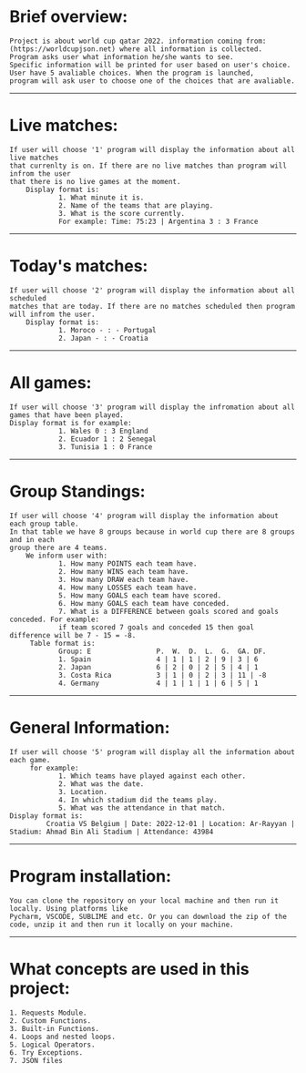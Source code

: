 # Brief overview:
    Project is about world cup qatar 2022. information coming from:
    (https://worldcupjson.net) where all information is collected.
    Program asks user what information he/she wants to see.
    Specific information will be printed for user based on user's choice.
    User have 5 avaliable choices. When the program is launched,
    program will ask user to choose one of the choices that are avaliable.
-----------------------------------------------------------------------------------------------------------------------------------------------------------------------------------------------------------------
# Live matches:
    If user will choose '1' program will display the information about all live matches
    that currenlty is on. If there are no live matches than program will infrom the user
    that there is no live games at the moment. 
        Display format is:
                1. What minute it is.
                2. Name of the teams that are playing.
                3. What is the score currently.
                For example: Time: 75:23 | Argentina 3 : 3 France
-----------------------------------------------------------------------------------------------------------------------------------------------------------------------------------------------------------------
# Today's matches:
    If user will choose '2' program will display the information about all scheduled
    matches that are today. If there are no matches scheduled then program will infrom the user. 
        Display format is:
                1. Moroco - : - Portugal
                2. Japan - : - Croatia
-----------------------------------------------------------------------------------------------------------------------------------------------------------------------------------------------------------------
# All games:
    If user will choose '3' program will display the infromation about all games that have been played.
    Display format is for example:
                1. Wales 0 : 3 England
                2. Ecuador 1 : 2 Senegal
                3. Tunisia 1 : 0 France
-----------------------------------------------------------------------------------------------------------------------------------------------------------------------------------------------------------------
# Group Standings:
    If user will choose '4' program will display the information about each group table.
    In that table we have 8 groups because in world cup there are 8 groups and in each
    group there are 4 teams. 
        We inform user with:
                1. How many POINTS each team have.
                2. How many WINS each team have.
                3. How many DRAW each team have.
                4. How many LOSSES each team have.
                5. How many GOALS each team have scored.
                6. How many GOALS each team have conceded.
                7. What is a DIFFERENCE between goals scored and goals conceded. For example:
                if team scored 7 goals and conceded 15 then goal difference will be 7 - 15 = -8.
         Table format is:
                Group: E                P.  W.  D.  L.  G.  GA. DF.
                1. Spain                4 | 1 | 1 | 2 | 9 | 3 | 6
                2. Japan                6 | 2 | 0 | 2 | 5 | 4 | 1
                3. Costa Rica           3 | 1 | 0 | 2 | 3 | 11 | -8
                4. Germany              4 | 1 | 1 | 1 | 6 | 5 | 1
-----------------------------------------------------------------------------------------------------------------------------------------------------------------------------------------------------------------
# General Information:
    If user will choose '5' program will display all the information about each game.
         for example:
                1. Which teams have played against each other.
                2. What was the date.
                3. Location.
                4. In which stadium did the teams play.
                5. What was the attendance in that match.
    Display format is:
             Croatia VS Belgium | Date: 2022-12-01 | Location: Ar-Rayyan | Stadium: Ahmad Bin Ali Stadium | Attendance: 43984
-----------------------------------------------------------------------------------------------------------------------------------------------------------------------------------------------------------------
#  Program installation:
    You can clone the repository on your local machine and then run it locally. Using platforms like
    Pycharm, VSCODE, SUBLIME and etc. Or you can download the zip of the code, unzip it and then run it locally on your machine.
-----------------------------------------------------------------------------------------------------------------------------------------------------------------------------------------------------------------
#  What concepts are used in this project:
    1. Requests Module.
    2. Custom Functions.
    3. Built-in Functions.
    4. Loops and nested loops.
    5. Logical Operators.
    6. Try Exceptions.
    7. JSON files
